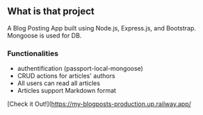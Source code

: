## What is that project
A Blog Posting App built using Node.js, Express.js, and Bootstrap.
Mongoose is used for DB.

### Functionalities
* authentification (passport-local-mongoose)
* CRUD actions for articles' authors
* All users can read all articles
* Articles support Markdown format

[Check it Out!](https://my-blogposts-production.up.railway.app/
